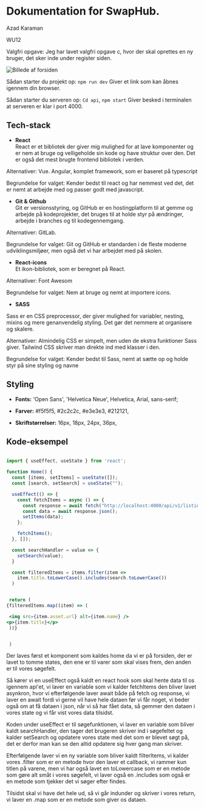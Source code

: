 # Dokumentation for SwapHub.

Azad Karaman

WU12

Valgfri opgave:
Jeg har lavet valgfri opgave c, hvor der skal oprettes en ny bruger, det sker inde under register siden.


![Billede af forsiden](public/skærmbillede.png)




Sådan starter du projekt op:
`npm run dev`
Giver et link som kan åbnes igennem din browser.


Sådan starter du serveren op:
`Cd api`,
`npm start`
Giver besked i terminalen at serveren er klar i port 4000.


## Tech-stack

* **React**  
React er et bibliotek der giver mig mulighed for at lave komponenter og er nem at bruge og velligeholde sin kode og have struktur over den. Det er også det mest brugte frontend bibliotek i verden.

Alternativer:
Vue.
Angular, komplet framework, som er baseret på typescript

Begrundelse for valget:
Kender bedst til react og har nemmest ved det, det er nemt at arbejde med og passer godt med javascript.


* **Git & Github**  
Git er versionsstyring, og GitHub er en hostingplatform til at gemme og arbejde på kodeprojekter, det bruges til at holde styr på ændringer, arbejde i branches og til kodegennemgang.


Alternativer:
GitLab.

Begrundelse for valget:
Git og GitHub er standarden i de fleste moderne udviklingsmiljøer, men også det vi har arbejdet med på skolen.

* **React-icons**  
Et ikon-bibliotek, som er beregnet på React.

Alternativer:
Font Awesom

Begrundelse for valget:
Nem at bruge og nemt at importere icons.


* **SASS**  

Sass er en CSS preprocessor, der giver mulighed for variabler, nesting, mixins og mere genanvendelig styling. Det gør det nemmere at organisere og skalere.

Alternativer:
Almindelig CSS er simpelt, men uden de ekstra funktioner Sass giver.
Tailwind CSS skriver man direkte ind med klasser i den.

Begrundelse for valget:
Kender bedst til Sass, nemt at sætte op og holde styr på sine styling og navne



## Styling

* **Fonts:**
  'Open Sans', 'Helvetica Neue', Helvetica, Arial, sans-serif;

* **Farver:**
#f5f5f5,
#2c2c2c,
#e3e3e3,
#212121,

* **Skriftstørrelser:**
16px,
18px,
24px,
36px,

## Kode-eksempel
```jsx

import { useEffect, useState } from 'react';

function Home() {
  const [items, setItems] = useState([]);
  const [search, setSearch] = useState("");

  useEffect(() => {
    const fetchItems = async () => {
      const response = await fetch("http://localhost:4000/api/v1/listings");
      const data = await response.json();
      setItems(data);
    };

    fetchItems();
  }, []);

  const searchHandler = value => {
    setSearch(value); 
  }

  const filteredItems = items.filter(item => 
    item.title.toLowerCase().includes(search.toLowerCase())
  )


 return (
{filteredItems.map((item) => (

 <img src={item.asset.url} alt={item.name} />
<p>{item.title}</p>
 ))}


 )
```

Der laves først et komponent som kaldes home da vi er på forsiden, der er lavet to tomme states, den ene er til varer som skal vises frem, den anden er til vores søgefelt.

Så kører vi en useEffect også kaldt en react hook som skal hente data til os igennem api'et, vi laver en variable som vi kalder fetchItems den bliver lavet asynkron, hvor vi efterfølgende laver await både på fetch og response, vi laver en await fordi vi gerne vil have hele dataen før vi får noget, vi beder også om at få dataen i json, når vi så har fået data, så gemmer den dataen i vores state og vi får vist vores data tilsidst.

Koden under useEffect er til søgefunktionen, vi laver en variable som bliver kaldt searchHandler, den tager det brugeren skriver ind i søgefeltet og kalder setSearch og opdatere vores state med det som er blevet søgt på, det er derfor man kan se den altid opdatere sig hver gang man skriver.

Efterfølgende laver vi en ny variable som bliver kaldt filterItems, vi kalder vores .filter som er en metode hvor den laver et callback, vi rammer kun titlen på varene, men vi har også lavet en toLowercase som er en metode som gøre alt småt i vores søgefelt, vi laver også en .includes som også er en metode som tjekker det vi søger efter findes.


Tilsidst skal vi have det hele ud, så vi går indunder og skriver i vores return, vi laver en .map som er en metode som giver os dataen.
